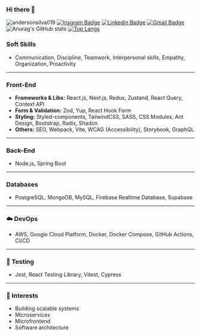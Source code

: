 ### Hi there 👋

![andersonsilva019](https://komarev.com/ghpvc/?username=andersonsilva019&label=Profile%20views&color=ff9000&style=flat)
[![Insgram Badge](https://img.shields.io/badge/andersonsilva_0019-E4405F?style=flat-square&logo=instagram&logoColor=white&link=https://www.instagram.com/andersonsilva_0019)](https://www.instagram.com/andersonsilva_0019)
[![Linkedin Badge](https://img.shields.io/badge/-Anderson_Silva-blue?style=flat-square&logo=Linkedin&logoColor=white&link=https://www.linkedin.com/in/anderson-silva-3a3883188)](https://www.linkedin.com/in/anderson-silva-3a3883188)
[![Gmail Badge](https://img.shields.io/badge/-andersonnsilva015@gmail.com-c14438?style=flat-square&logo=Gmail&logoColor=white&link=mailto:andersonnsilva015@gmail.com)](mailto:andersonnsilva015@gmail.com)
 ![Anurag's GitHub stats](https://github-readme-stats.vercel.app/api?username=andersonsilva019&count_private=true&show_icons=true&theme=dracula)
[![Top Langs](https://github-readme-stats.vercel.app/api/top-langs/?username=andersonsilva019&layout=compact&theme=dracula)](https://github.com/anuraghazra/github-readme-stats)


### Soft Skills
- Communication, Discipline, Teamwork, Interpersonal skills, Empathy, Organization, Proactivity

---

### Front-End
- **Frameworks & Libs:** React.js, Next.js, Redux, Zustand, React Query, Context API  
- **Form & Validation:** Zod, Yup, React Hook Form  
- **Styling:** Styled-components, TailwindCSS, SASS, CSS Modules, Ant Design, Bootstrap, Radix, Shadcn  
- **Others:** SEO, Webpack, Vite, WCAG (Accessibility), Storybook, GraphQL  

---

### Back-End
- Node.js, Spring Boot  

---

### Databases
- PostgreSQL, MongoDB, MySQL, Firebase Realtime Database, Supabase  

---

### ☁️ DevOps
- AWS, Google Cloud Platform, Docker, Docker Compose, GitHub Actions, CI/CD  

---

### 🧪 Testing
- Jest, React Testing Library, Vitest, Cypress  

---

### 🎯 Interests
- Building scalable systems  
- Microservices  
- Microfrontend  
- Software architecture  
